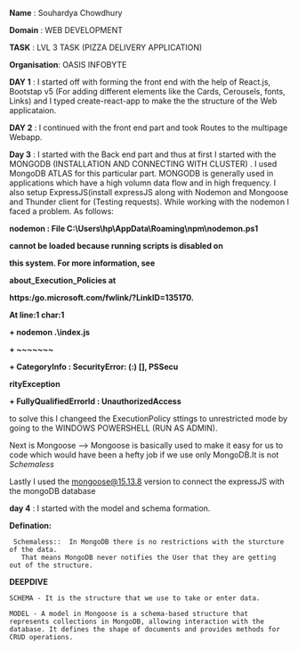 **Name** : Souhardya Chowdhury 

**Domain** : WEB DEVELOPMENT 

**TASK** : LVL 3 TASK (PIZZA DELIVERY APPLICATION)

**Organisation**: OASIS INFOBYTE


**DAY 1** : I started off with forming the front end with the help of React.js, Bootstap v5 (For adding different elements like the Cards, Cerousels, fonts, Links)
and I typed create-react-app to make the the structure of the Web applicataion.

**DAY 2** : I continued with the front end part and took Routes to the multipage Webapp.

**Day 3** : I started with the Back end part and thus at first I started with the MONGODB (INSTALLATION AND CONNECTING WITH CLUSTER) . I used MongoDB ATLAS for this particular part.
MONGODB is generally used in applications which have a high volumn data flow and in high frequency. 
I also setup ExpressJS(install expressJS along with Nodemon and Mongoose and Thunder client for (Testing requests).
While working with the nodemon I faced a problem. As follows:

**nodemon : File C:\Users\hp\AppData\Roaming\npm\nodemon.ps1**

**cannot be loaded because running scripts is disabled on**  

**this system. For more information, see**

**about_Execution_Policies at**

**https:/go.microsoft.com/fwlink/?LinkID=135170.**

**At line:1 char:1**

**+ nodemon .\index.js**

**+ ~~~~~~~**

**+ CategoryInfo          : SecurityError: (:) [], PSSecu**
    
 **rityException**
   
**+ FullyQualifiedErrorId : UnauthorizedAccess**

  to solve this I changeed the ExecutionPolicy sttings to unrestricted mode by going to the WINDOWS POWERSHELL (RUN AS ADMIN).

   Next is Mongoose --> Mongoose is basically used to make it easy for us to code which would have been a hefty job if we use only MongoDB.It is not *Schemaless*

   Lastly I used the mongoose@15.13.8 version to connect the expressJS with the mongoDB database 

   **day 4** : I started with the model and schema formation.

**Defination:**
   
     Schemaless::  In MongoDB there is no restrictions with the sturcture of the data.
       That means MongoDB never notifies the User that they are getting out of the structure.
       
**DEEPDIVE** 

    SCHEMA - It is the structure that we use to take or enter data.

    MODEL - A model in Mongoose is a schema-based structure that represents collections in MongoDB, allowing interaction with the database. It defines the shape of documents and provides methods for CRUD operations.
